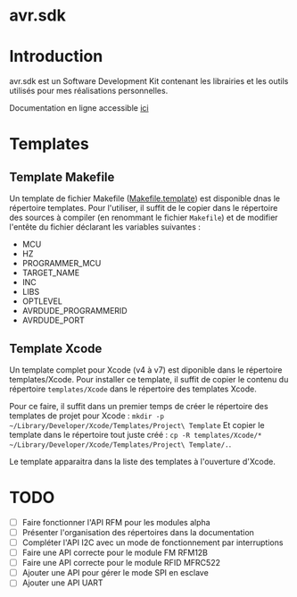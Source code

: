# avr.sdk

# Introduction

avr.sdk est un Software Development Kit contenant les librairies et les outils
utilisés pour mes réalisations personnelles.

Documentation en ligne accessible [ici](http://zcool85.github.io/avr.sdk/index.html)

# Templates
## Template Makefile

Un template de fichier Makefile ([Makefile.template](templates/Makefile.template)) est disponible dnas le répertoire templates. Pour l'utiliser, il suffit de le copier dans le répertoire des sources à compiler (en renommant le fichier `Makefile`) et de modifier l'entête du fichier déclarant les variables suivantes :
- MCU
- HZ
- PROGRAMMER_MCU
- TARGET_NAME
- INC
- LIBS
- OPTLEVEL
- AVRDUDE_PROGRAMMERID
- AVRDUDE_PORT

## Template Xcode

Un template complet pour Xcode (v4 à v7) est diponible dans le répertoire templates/Xcode. Pour installer ce template, il suffit de copier le contenu du répertoire `templates/Xcode` dans le répertoire des templates Xcode.

Pour ce faire, il suffit dans un premier temps de créer le répertoire des templates de projet pour Xcode :
`mkdir -p ~/Library/Developer/Xcode/Templates/Project\ Template`
Et copier le template dans le répertoire tout juste créé :
`cp -R templates/Xcode/* ~/Library/Developer/Xcode/Templates/Project\ Template/.`.

Le template apparaitra dans la liste des templates à l'ouverture d'Xcode.

# TODO

- [ ] Faire fonctionner l'API RFM pour les modules alpha
- [ ] Présenter l'organisation des répertoires dans la documentation
- [ ] Compléter l'API I2C avec un mode de fonctionnement par interruptions
- [ ] Faire une API correcte pour le module FM RFM12B
- [ ] Faire une API correcte pour le module RFID MFRC522
- [ ] Ajouter une API pour gérer le mode SPI en esclave
- [ ] Ajouter une API UART
